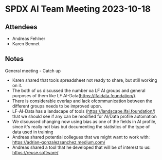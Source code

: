 # SPDX AI Team Meeting 2023-10-18
## Attendees
* Andreas Fehlner
* Karen Bennet 

## Notes
General meeting - Catch up
* Karen shared that tools spreadsheet not ready to share, but still working on it.
* The both of us discussed the number oa LF AI groups and general purposes of them  like LF AI-Data(https://lfaidata.foundation/).
* There is considerable overlap and lack ofcommunication between the different groups needs to be improved upon.
* LF-AI-Data has a landscape of tools (https://landscape.lfai.foundation/)  that we should see if any can be modified for AI/Data profile automation
* We discussed changing now using bias as one of the fields in AI profile, since it's really not bias but  documenting the statistics of the type of data used in training
* Andreas shared potential collegues that we might want to work with: https://adrian-gonzalezsanchez.medium.com/  
* Andreas shared a tool that he developed that will be of interest to us: https://reuse.software/
